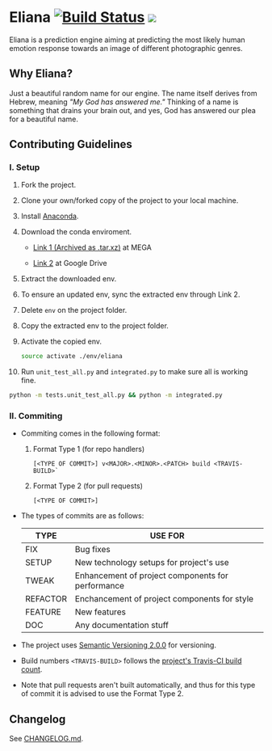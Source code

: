# Eliana [![Build Status](https://travis-ci.org/raymelon/Eliana.svg)](https://travis-ci.org/raymelon/Eliana) ![](https://reposs.herokuapp.com/?path=raymelon/Eliana)
Eliana is a prediction engine aiming at predicting the most likely human emotion response towards an image of different photographic genres.

## Why Eliana?

Just a beautiful random name for our engine. The name itself derives from Hebrew, meaning *"My God has answered me."* Thinking of a name is something that drains your brain out, and yes, God has answered our plea for a beautiful name.

## Contributing Guidelines
### I. Setup
1. Fork the project.
2. Clone your own/forked copy of the project to your local machine.
3. Install [Anaconda](https://www.anaconda.com/downloads).
4. Download the conda enviroment.

   - [Link 1 (Archived as .tar.xz)](https://mega.nz/#!82gBBCqT!clt5iihZZGYDGOE6utsr207iNviRAFqbI-_TsPFmswQ) at MEGA
   
   - [Link 2](https://drive.google.com/open?id=0B2Gw0zD3SerkVWtsSVlRTUNuWVE) at Google Drive
   
5. Extract the downloaded env.   
6. To ensure an updated env, sync the extracted env through Link 2.
7. Delete `env` on the project folder.
8. Copy the extracted env to the project folder.
9. Activate the copied env.
   ```Bash
   source activate ./env/eliana
   ```
10. Run `unit_test_all.py` and `integrated.py` to make sure all is working fine.
   ```Bash
   python -m tests.unit_test_all.py && python -m integrated.py
   ```

### II. Commiting
- Commiting comes in the following format:
   1. Format Type 1 (for repo handlers)
       
       ```
       [<TYPE OF COMMIT>] v<MAJOR>.<MINOR>.<PATCH> build <TRAVIS-BUILD>`
       ```

   2. Format Type 2 (for pull requests)
   
      ```
      [<TYPE OF COMMIT>]
      ```

- The types of commits are as follows:


     | TYPE | USE FOR |
     |----- | ------- |
     | FIX | Bug fixes |
     | SETUP | New technology setups for project's use |
     | TWEAK | Enhancement of project components for performance |
     | REFACTOR | Enchancement of project components for style |
     | FEATURE | New features |
     | DOC | Any documentation stuff |

- The project uses [Semantic Versioning 2.0.0](http://semver.org/) for versioning.

- Build numbers `<TRAVIS-BUILD>` follows the [project's Travis-CI build count](https://travis-ci.org/raymelon/Eliana). 

- Note that pull requests aren't built automatically, and thus for this type of commit it is advised to use the Format Type 2.

## Changelog
See [CHANGELOG.md](https://github.com/raymelon/Eliana/blob/0.1-pre/CHANGELOG.md).



